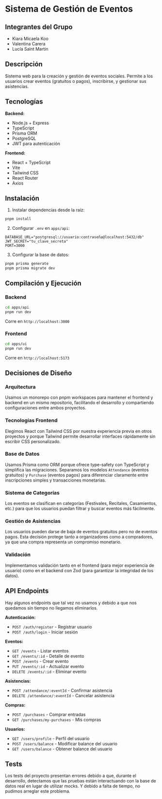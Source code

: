 # Sistema de Gestión de Eventos

## Integrantes del Grupo

- Kiara Micaela Koo
- Valentina Carera
- Lucía Saint Martin

## Descripción

Sistema web para la creación y gestión de eventos sociales. Permite a los usuarios crear eventos (gratuitos o pagos), inscribirse, y gestionar sus asistencias.

## Tecnologías

**Backend:**
- Node.js + Express
- TypeScript
- Prisma ORM
- PostgreSQL
- JWT para autenticación

**Frontend:**
- React + TypeScript
- Vite
- Tailwind CSS
- React Router
- Axios

## Instalación

1. Instalar dependencias desde la raíz:
```bash
pnpm install
```

2. Configurar `.env` en `apps/api`:
```env
DATABASE_URL="postgresql://usuario:contraseña@localhost:5432/db"
JWT_SECRET="tu_clave_secreta"
PORT=3000
```

3. Configurar la base de datos:
```bash
pnpm prisma generate
pnpm prisma migrate dev
```

## Compilación y Ejecución

### Backend
```bash
cd apps/api
pnpm run dev
```
Corre en `http://localhost:3000`

### Frontend
```bash
cd apps/ui
pnpm run dev
```
Corre en `http://localhost:5173`

## Decisiones de Diseño

### Arquitectura
Usamos un monorepo con pnpm workspaces para mantener el frontend y backend en un mismo repositorio, facilitando el desarrollo y compartiendo configuraciones entre ambos proyectos.

### Tecnologías Frontend
Elegimos React con Tailwind CSS por nuestra experiencia previa en otros proyectos y porque Tailwind permite desarrollar interfaces rápidamente sin escribir CSS personalizado.

### Base de Datos
Usamos Prisma como ORM porque ofrece type-safety con TypeScript y simplifica las migraciones. Separamos los modelos `Attendance` (eventos gratuitos) y `Purchase` (eventos pagos) para diferenciar claramente entre inscripciones simples y transacciones monetarias.

### Sistema de Categorías
Los eventos se clasifican en categorías (Festivales, Recitales, Casamientos, etc.) para que los usuarios puedan filtrar y buscar eventos más fácilmente.

### Gestión de Asistencias
Los usuarios pueden darse de baja de eventos gratuitos pero no de eventos pagos. Esta decisión protege tanto a organizadores como a compradores, ya que una compra representa un compromiso monetario.

### Validación
Implementamos validación tanto en el frontend (para mejor experiencia de usuario) como en el backend con Zod (para garantizar la integridad de los datos).

## API Endpoints
Hay algunos endpoints que tal vez no usamos y debido a que nos quedamos sin tiempo no llegamos eliminarlos.

**Autenticación:**
- `POST /auth/register` - Registrar usuario
- `POST /auth/login` - Iniciar sesión

**Eventos:**
- `GET /events` - Listar eventos
- `GET /events/:id` - Detalle de evento
- `POST /events` - Crear evento
- `PUT /events/:id` - Actualizar evento
- `DELETE /events/:id` - Eliminar evento

**Asistencias:**
- `POST /attendance/:eventId` - Confirmar asistencia
- `DELETE /attendance/:eventId` - Cancelar asistencia

**Compras:**
- `POST /purchases` - Comprar entradas
- `GET /purchases/my-purchases` - Mis compras

**Usuarios:**
- `GET /users/profile` - Perfil del usuario
- `POST /users/balance` - Modificar balance del usuario
- `GET /users/balance` - Obtener balance del usuario

## Tests
Los tests del proyecto presentan errores debido a que, durante el desarrollo, detectamos que las pruebas están interactuando con la base de datos real en lugar de utilizar mocks. Y debido a falta de tiempo, no pudimos arreglar este problema.